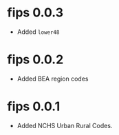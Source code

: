 
# fips 0.0.3

* Added `lower48`

# fips 0.0.2

* Added BEA region codes

# fips 0.0.1

* Added NCHS Urban Rural Codes.
